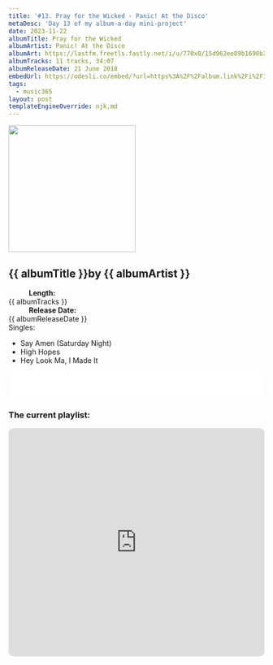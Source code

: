 ```yaml
---
title: '#13. Pray for the Wicked - Panic! At the Disco'
metaDesc: 'Day 13 of my album-a-day mini-project'
date: 2023-11-22
albumTitle: Pray for the Wicked
albumArtist: Panic! At the Disco
albumArt: https://lastfm.freetls.fastly.net/i/u/770x0/15d962ee89b1690b3ad3abc9f558d4dd.jpg#15d962ee89b1690b3ad3abc9f558d4dd
albumTracks: 11 tracks, 34:07
albumReleaseDate: 21 June 2018
embedUrl: https://odesli.co/embed/?url=https%3A%2F%2Falbum.link%2Fi%2F1361152002&theme=light
tags:
  - music365
layout: post
templateEngineOverride: njk,md
---
```


<aside class="album-profile" style="--shadow: rgb(183,184,175);">
  <div class="album-profile__image">
    <img width="250" height="250" crossorigin="anonymous" src="{{ albumArt }}"/>
  </div>
  <div class="aside__content">
    <h1><strong>{{ albumTitle }}</strong>by {{ albumArtist }}</h1>
    <dl>
      <div>
        <dd><strong>Length:</strong></dd>
        <dt>{{ albumTracks }}</dt>
      </div>
      <div>
        <dd><strong>Release Date:</strong></dd>
        <dt>{{ albumReleaseDate }}</dt>
      </div>
      <div class="singles">
        <span>Singles:</span>
        <ul>
          <li>Say Amen (Saturday Night)</li>
          <li>High Hopes</li>
          <li>Hey Look Ma, I Made It</li>
        </ul>
      </div>
    </dl>
    <div class="color-grid" style="--opacity: 1;">
      <div class="color-grid__container">
					<span class="color color--1" style="--firstColor: rgb(183,184,175);"></span>
					<span class="color color--2" style="--secondaryColor: rgb(15,48,49);"></span>
					<span class="color color--3" style="--thirdColor: rgb(94,78,61);"></span>
      </div>
    </div>
  </div>
</aside>

<iframe width="100%" height="52" src={{ embedUrl }} frameborder="0" allowfullscreen sandbox="allow-same-origin allow-scripts allow-presentation allow-popups allow-popups-to-escape-sandbox" allow="clipboard-read; clipboard-write"></iframe>

### The current playlist:

<iframe allow="autoplay *; encrypted-media *; fullscreen *; clipboard-write" frameborder="0" height="450" style="width:100%;max-width:660px;overflow:hidden;border-radius:10px;" sandbox="allow-forms allow-popups allow-same-origin allow-scripts allow-storage-access-by-user-activation allow-top-navigation-by-user-activation" src="https://embed.music.apple.com/gb/playlist/music365/pl.u-AkAmEd9ix4MAZYJ"></iframe>
